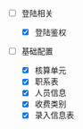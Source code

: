- [ ] 登陆相关

  - [x] 登陆鉴权

- [ ] 基础配置
  - [x] 核算单元
  - [x] 职系表
  - [x] 人员信息
  - [x] 收费类别
  - [x] 录入信息表
